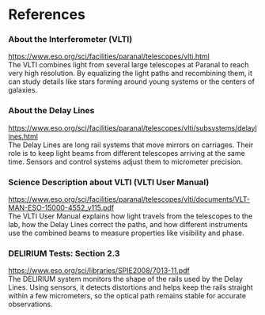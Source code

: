 # References

### About the Interferometer (VLTI)  
<https://www.eso.org/sci/facilities/paranal/telescopes/vlti.html>  
The VLTI combines light from several large telescopes at Paranal to reach very high resolution. By equalizing the light paths and recombining them, it can study details like stars forming around young systems or the centers of galaxies.

### About the Delay Lines  
<https://www.eso.org/sci/facilities/paranal/telescopes/vlti/subsystems/delaylines.html>  
The Delay Lines are long rail systems that move mirrors on carriages. Their role is to keep light beams from different telescopes arriving at the same time. Sensors and control systems adjust them to micrometer precision.

### Science Description about VLTI (VLTI User Manual)  
<https://www.eso.org/sci/facilities/paranal/telescopes/vlti/documents/VLT-MAN-ESO-15000-4552_v115.pdf>  
The VLTI User Manual explains how light travels from the telescopes to the lab, how the Delay Lines correct the paths, and how different instruments use the combined beams to measure properties like visibility and phase.

### DELIRIUM Tests: Section 2.3  
<https://www.eso.org/sci/libraries/SPIE2008/7013-11.pdf>  
The DELIRIUM system monitors the shape of the rails used by the Delay Lines. Using sensors, it detects distortions and helps keep the rails straight within a few micrometers, so the optical path remains stable for accurate observations.